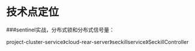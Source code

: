 # 技术点定位
###sentinel实战，分布式锁和分布式信号量：

project-cluster-service》cloud-rear-server》seckillservice》SeckillController
